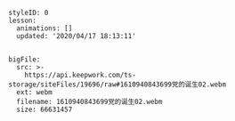 <style>
  .markdown-body hr {
    height: 1px;
  }
</style>





```@Lesson
styleID: 0
lesson:
  animations: []
  updated: '2020/04/17 18:13:11'

```



```@BigFile

bigFile:
  src: >-
    https://api.keepwork.com/ts-storage/siteFiles/19696/raw#1610940843699党的诞生02.webm
  ext: webm
  filename: 1610940843699党的诞生02.webm
  size: 66631457
          
```
